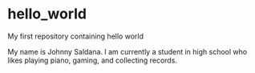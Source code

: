 # hello_world
My first repository containing hello world

My name is Johnny Saldana. I am currently a student in high school who likes playing piano, gaming, and collecting records.
